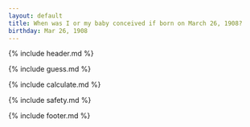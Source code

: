 ```yaml
---
layout: default
title: When was I or my baby conceived if born on March 26, 1908?
birthday: Mar 26, 1908
---
```


{% include header.md %}

{% include guess.md %}

{% include calculate.md %}

{% include safety.md %}

{% include footer.md %}




